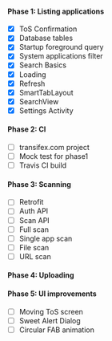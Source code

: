 #### Phase 1: Listing applications
- [X] ToS Confirmation
- [X] Database tables
- [X] Startup foreground query
- [X] System applications filter
- [X] Search Basics
- [X] Loading
- [X] Refresh
- [X] SmartTabLayout
- [X] SearchView
- [X] Settings Activity

#### Phase 2: CI
- [ ] transifex.com project
- [ ] Mock test for phase1
- [ ] Travis CI build

#### Phase 3: Scanning
- [ ] Retrofit
- [ ] Auth API
- [ ] Scan API
- [ ] Full scan
- [ ] Single app scan
- [ ] File scan
- [ ] URL scan

#### Phase 4: Uploading

#### Phase 5: UI improvements
- [ ] Moving ToS screen
- [ ] Sweet Alert Dialog
- [ ] Circular FAB animation